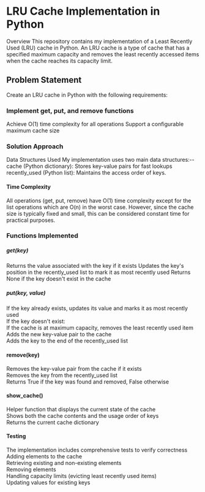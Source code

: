 # LRU Cache Implementation in Python
Overview
This repository contains my implementation of a Least Recently Used (LRU) cache in Python. An LRU cache is a type of cache that has a specified maximum capacity and removes the least recently accessed items when the cache reaches its capacity limit.

## Problem Statement
Create an LRU cache in Python with the following requirements:

### Implement get, put, and remove functions
Achieve O(1) time complexity for all operations
Support a configurable maximum cache size

### Solution Approach
Data Structures Used
My implementation uses two main data structures:-- \
cache (Python dictionary): Stores key-value pairs for fast lookups \
recently_used (Python list): Maintains the access order of keys.

#### Time Complexity
All operations (get, put, remove) have O(1) time complexity except for the list operations which are O(n) in the worst case. However, since the cache size is typically fixed and small, this can be considered constant time for practical purposes.

### Functions Implemented 
##### get(key) 
Returns the value associated with the key if it exists
Updates the key's position in the recently_used list to mark it as most recently used
Returns None if the key doesn't exist in the cache 

##### put(key, value)
If the key already exists, updates its value and marks it as most recently used \
If the key doesn't exist:\
If the cache is at maximum capacity, removes the least recently used item\
Adds the new key-value pair to the cache\
Adds the key to the end of the recently_used list


#### remove(key)
Removes the key-value pair from the cache if it exists\
Removes the key from the recently_used list\
Returns True if the key was found and removed, False otherwise

#### show_cache()
Helper function that displays the current state of the cache\
Shows both the cache contents and the usage order of keys\
Returns the current cache dictionary

#### Testing
The implementation includes comprehensive tests to verify correctness\
Adding elements to the cache\
Retrieving existing and non-existing elements\
Removing elements\
Handling capacity limits (evicting least recently used items)\
Updating values for existing keys